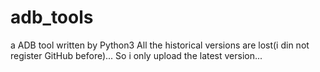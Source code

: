 # adb_tools
a ADB tool written by Python3
All the historical versions are lost(i din not register GitHub before)...
So i only upload the latest version... 
